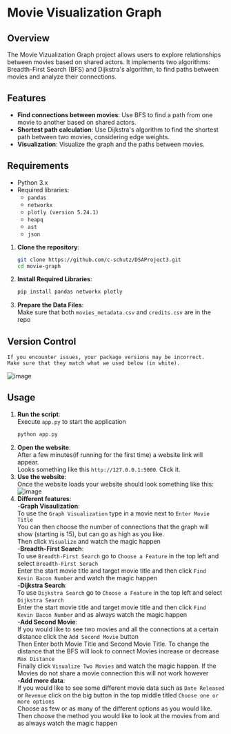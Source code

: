 # Movie Visualization Graph

## Overview

The Movie Vizualization Graph project allows users to explore relationships between movies based on shared actors. It implements two algorithms: Breadth-First Search (BFS) and Dijkstra's algorithm, to find paths between movies and analyze their connections.

## Features

- **Find connections between movies**: Use BFS to find a path from one movie to another based on shared actors.
- **Shortest path calculation**: Use Dijkstra's algorithm to find the shortest path between two movies, considering edge weights.
- **Visualization**: Visualize the graph and the paths between movies.

## Requirements

- Python 3.x
- Required libraries:
  - `pandas`
  - `networkx`
  - `plotly (version 5.24.1)`
  - `heapq`
  - `ast`
  - `json`

1. **Clone the repository**:
   ```bash
   git clone https://github.com/c-schutz/DSAProject3.git
   cd movie-graph
2. **Install Required Libraries**:
    ```bash
   pip install pandas networkx plotly
3. **Prepare the Data Files**:<br />
    Make sure that both `movies_metadata.csv` and `credits.csv` are in the repo

## Version Control
  
    If you encounter issues, your package versions may be incorrect. 
    Make sure that they match what we used below (in white).

![image](https://github.com/c-schutz/DSAProject3/raw/main/img.png?raw=true)

## Usage
1. **Run the script**:<br />
    Execute `app.py` to start the application
    ```bash
   python app.py
2. **Open the website**:<br />
    After a few minutes(if running for the first time) a website link will appear.<br />
    Looks something like this `http://127.0.0.1:5000`. Click it.
3. **Use the website**:<br />
    Once the website loads your website should look something like this: ![image](https://github.com/user-attachments/assets/e6497ec6-c41f-47ea-93fb-d3e8414cbba6)
4. **Different features**:<br />
    -**Graph Visaulization**:<br />
        To use the `Graph Visualization` type in a movie next to `Enter Movie Title`<br />
        You can then choose the number of connections that the graph will show (starting is 15), but can go as high as you like.<br />
        Then click `Visualize` and watch the magic happen<br />
   -**Breadth-First Search**:<br />
       To use `Breadth-First Search` go to `Choose a Feature` in the top left and select `Breadth-First Serach`<br />
       Enter the start movie title and target movie title and then click `Find Kevin Bacon Number` and watch the magic happen<br />
   -**Dijkstra Search**:<br />
       To use `Dijkstra Search` go to `Choose a Feature` in the top left and select `Dijkstra Search`<br />
       Enter the start movie title and target movie title and then click `Find Kevin Bacon Number` and as always watch the magic happen<br />
   -**Add Second Movie**:<br />
       If you would like to see two movies and all the connections at a certain distance click the `Add Second Movie` button<br />
       Then Enter both Movie Title and Second Movie Title. To change the distance that the BFS will look to connect Movies increase or decrease `Max Distance`<br />
       Finally click `Visualize Two Movies` and watch the magic happen. If the Movies do not share a movie connection this will not work however<br />
   -**Add more data**:<br />
       If you would like to see some different movie data such as `Date Released` or `Revenue` click on the big button in the top middle titled `Choose one or more options`<br />
       Choose as few or as many of the different options as you would like. Then choose the method you would like to look at the movies from and as always watch the magic happen
       
